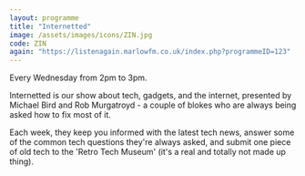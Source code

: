 ```yaml
---
layout: programme
title: "Internetted"
image: /assets/images/icons/ZIN.jpg
code: ZIN
again: "https://listenagain.marlowfm.co.uk/index.php?programmeID=123"
---
```

Every Wednesday from 2pm to 3pm. 

Internetted is our show about tech, gadgets, and the internet, presented by Michael Bird and Rob Murgatroyd - a couple of blokes who are always being asked how to fix most of it. 

Each week, they keep you informed with the latest tech news, answer some of the common tech questions they're always asked, and submit one piece of old tech to the 'Retro Tech Museum' (it's a real and totally not made up thing). 